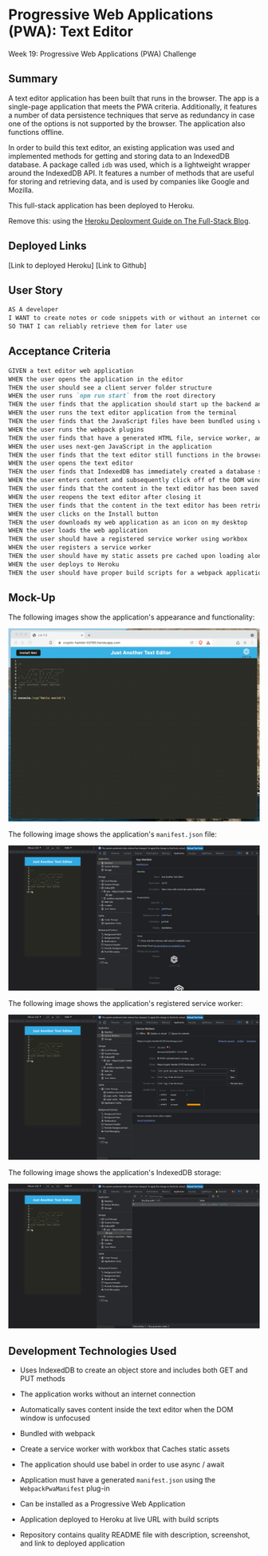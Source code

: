 # Progressive Web Applications (PWA): Text Editor

Week 19: Progressive Web Applications (PWA) Challenge

## Summary

A text editor application has been built that runs in the browser. The app is a single-page application that meets the PWA criteria. Additionally, it features a number of data persistence techniques that serve as redundancy in case one of the options is not supported by the browser. The application also functions offline.

In order to build this text editor, an existing application was used and implemented methods for getting and storing data to an IndexedDB database. A package called `idb` was used, which is a lightweight wrapper around the IndexedDB API. It features a number of methods that are useful for storing and retrieving data, and is used by companies like Google and Mozilla.

This full-stack application has been deployed to Heroku.

Remove this: using the [Heroku Deployment Guide on The Full-Stack Blog](https://coding-boot-camp.github.io/full-stack/heroku/heroku-deployment-guide).

## Deployed Links

[Link to deployed Heroku]
[Link to Github] 

## User Story

```md
AS A developer
I WANT to create notes or code snippets with or without an internet connection
SO THAT I can reliably retrieve them for later use
```

## Acceptance Criteria

```md
GIVEN a text editor web application
WHEN the user opens the application in the editor
THEN the user should see a client server folder structure
WHEN the user runs `npm run start` from the root directory
THEN the user finds that the application should start up the backend and serve the client
WHEN the user runs the text editor application from the terminal
THEN the user finds that the JavaScript files have been bundled using webpack
WHEN the user runs the webpack plugins
THEN the user finds that have a generated HTML file, service worker, and a manifest file
WHEN the user uses next-gen JavaScript in the application
THEN the user finds that the text editor still functions in the browser without errors
WHEN the user opens the text editor
THEN the user finds that IndexedDB has immediately created a database storage
WHEN the user enters content and subsequently click off of the DOM window
THEN the user finds that the content in the text editor has been saved with IndexedDB
WHEN the user reopens the text editor after closing it
THEN the user finds that the content in the text editor has been retrieved from the IndexedDB
WHEN the user clicks on the Install button
THEN the user downloads my web application as an icon on my desktop
WHEN the user loads the web application
THEN the user should have a registered service worker using workbox
WHEN the user registers a service worker
THEN the user should have my static assets pre cached upon loading along with subsequent pages and static assets
WHEN the user deploys to Heroku
THEN the user should have proper build scripts for a webpack application
```

## Mock-Up

The following images show the application's appearance and functionality:

![Demonstration of the finished Module 19 Challenge being used in the browser and then installed.](./Assets/00-demo.gif)

The following image shows the application's `manifest.json` file:

![Demonstration of the finished Module 19 Challenge with a manifest file in the browser.](./Assets/01-manifest.png)

The following image shows the application's registered service worker:

![Demonstration of the finished Module 19 Challenge with a registered service worker in the browser.](./Assets/02-service-worker.png)

The following image shows the application's IndexedDB storage:

![Demonstration of the finished Module 19 Challenge with a IndexedDB storage named 'jate' in the browser.](./Assets/03-idb-storage.png)


## Development Technologies Used




  * Uses IndexedDB to create an object store and includes both GET and PUT methods

  * The application works without an internet connection

  * Automatically saves content inside the text editor when the DOM window is unfocused

  * Bundled with webpack

  * Create a service worker with workbox that Caches static assets

  * The application should use babel in order to use async / await

  * Application must have a generated `manifest.json` using the `WebpackPwaManifest` plug-in

  * Can be installed as a Progressive Web Application


* Application deployed to Heroku at live URL with build scripts


* Repository contains quality README file with description, screenshot, and link to deployed application


